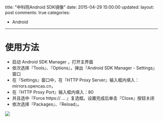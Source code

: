 title: "中科院Android SDK镜像"
date: 2015-04-29 15:00:00
updated:
layout: post
comments:   true
categories:
- Android
---

# 使用方法

+ 启动 Android SDK Manager ，打开主界面
+ 依次选择『Tools』、『Options』，弹出『Android SDK Manager - Settings』窗口
+ 在『Settings』窗口中，在『HTTP Proxy Server』输入框内填入：mirrors.opencas.cn， 
+ 在『HTTP Proxy Port』输入框内填入：80
+ 并且选中『Force https:// ... 』复选框。设置完成后单击『Close』按钮关闭
+ 依次选择『Packages』、『Reload』。

![](/images/android_sdk.png)